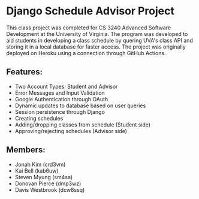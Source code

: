 # Django Schedule Advisor Project
This class project was completed for CS 3240 Advanced Software Development at the University of Virginia. The program was developed to aid students in developing a class schedule by quering UVA's class API and storing it in a local database for faster access. The project was originally deployed on Heroku using a connection through GitHub Actions. 

## Features:
- Two Account Types: Student and Advisor
- Error Messages and Input Validation
- Google Authentication through OAuth
- Dynamic updates to database based on user queries
- Session persistence through Django
- Creating schedules
- Adding/dropping classes from schedule (Student side)
- Approving/rejecting schedules (Advisor side)

## Members:
- Jonah Kim (crd3vm)
- Kai Bell (kab6uw)
- Steven Myung (sm4sa)
- Donovan Pierce (dmp3wz)
- Davis Westbrook (dcw8ssq)
